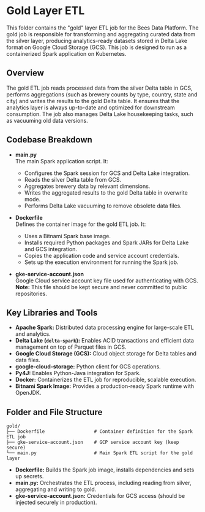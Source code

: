 # Gold Layer ETL

This folder contains the "gold" layer ETL job for the Bees Data Platform. The gold job is responsible for transforming and aggregating curated data from the silver layer, producing analytics-ready datasets stored in Delta Lake format on Google Cloud Storage (GCS). This job is designed to run as a containerized Spark application on Kubernetes.

## Overview

The gold ETL job reads processed data from the silver Delta table in GCS, performs aggregations (such as brewery counts by type, country, state and city) and writes the results to the gold Delta table. It ensures that the analytics layer is always up-to-date and optimized for downstream consumption. The job also manages Delta Lake housekeeping tasks, such as vacuuming old data versions.

## Codebase Breakdown

- **main.py**  
  The main Spark application script. It:
  - Configures the Spark session for GCS and Delta Lake integration.
  - Reads the silver Delta table from GCS.
  - Aggregates brewery data by relevant dimensions.
  - Writes the aggregated results to the gold Delta table in overwrite mode.
  - Performs Delta Lake vacuuming to remove obsolete data files.

- **Dockerfile**  
  Defines the container image for the gold ETL job. It:
  - Uses a Bitnami Spark base image.
  - Installs required Python packages and Spark JARs for Delta Lake and GCS integration.
  - Copies the application code and service account credentials.
  - Sets up the execution environment for running the Spark job.

- **gke-service-account.json**  
  Google Cloud service account key file used for authenticating with GCS.  
  **Note:** This file should be kept secure and never committed to public repositories.

## Key Libraries and Tools

- **Apache Spark:** Distributed data processing engine for large-scale ETL and analytics.
- **Delta Lake (`delta-spark`):** Enables ACID transactions and efficient data management on top of Parquet files in GCS.
- **Google Cloud Storage (GCS):** Cloud object storage for Delta tables and data files.
- **google-cloud-storage:** Python client for GCS operations.
- **Py4J:** Enables Python-Java integration for Spark.
- **Docker:** Containerizes the ETL job for reproducible, scalable execution.
- **Bitnami Spark Image:** Provides a production-ready Spark runtime with OpenJDK.

## Folder and File Structure

```
gold/
├── Dockerfile                  # Container definition for the Spark ETL job
├── gke-service-account.json    # GCP service account key (keep secure)
└── main.py                     # Main Spark ETL script for the gold layer
```

- **Dockerfile:** Builds the Spark job image, installs dependencies and sets up secrets.
- **main.py:** Orchestrates the ETL process, including reading from silver, aggregating and writing to gold.
- **gke-service-account.json:** Credentials for GCS access (should be injected securely in production).

